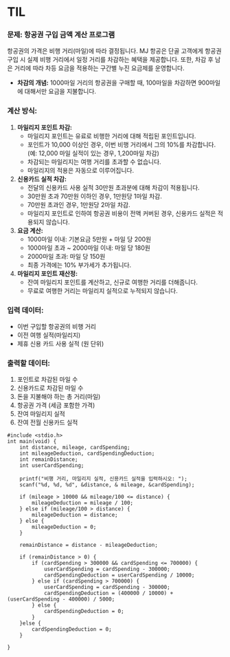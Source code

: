# TIL
### 문제: 항공권 구입 금액 계산 프로그램

항공권의 가격은 비행 거리(마일)에 따라 결정됩니다. MJ 항공은 단골 고객에게 항공권 구입 시 실제 비행 거리에서 일정 거리를 차감하는 혜택을 제공합니다. 또한, 차감 후 남은 거리에 따라 차등 요금을 적용하는 구간별 누진 요금제를 운영합니다.

- **차감의 개념:** 1000마일 거리의 항공권을 구매할 때, 100마일을 차감하면 900마일에 대해서만 요금을 지불합니다.

### 계산 방식:

1. **마일리지 포인트 차감:**
    - 마일리지 포인트는 유료로 비행한 거리에 대해 적립된 포인트입니다.
    - 포인트가 10,000 이상인 경우, 이번 비행 거리에서 그의 10%를 차감합니다. (예: 12,000 마일 실적이 있는 경우, 1,200마일 차감)
    - 차감되는 마일리지는 여행 거리를 초과할 수 없습니다.
    - 마일리지의 적용은 자동으로 이루어집니다.
2. **신용카드 실적 차감:**
    - 전달의 신용카드 사용 실적 30만원 초과분에 대해 차감이 적용됩니다.
    - 30만원 초과 70만원 이하인 경우, 1만원당 1마일 차감.
    - 70만원 초과인 경우, 1만원당 2마일 차감.
    - 마일리지 포인트로 인하여 항공권 비용이 전액 커버된 경우, 신용카드 실적은 적용되지 않습니다.
3. **요금 계산:**
    - 1000마일 이내: 기본요금 5만원 + 마일 당 200원
    - 1000마일 초과 ~ 2000마일 이내: 마일 당 180원
    - 2000마일 초과: 마일 당 150원
    - 최종 가격에는 10% 부가세가 추가됩니다.
4. **마일리지 포인트 재산정:**
    - 잔여 마일리지 포인트를 계산하고, 신규로 여행한 거리를 더해줍니다.
    - 무료로 여행한 거리는 마일리지 실적으로 누적되지 않습니다.

### 입력 데이터:

- 이번 구입할 항공권의 비행 거리
- 이전 여행 실적(마일리지)
- 제휴 신용 카드 사용 실적 (원 단위)

### 출력할 데이터:

1. 포인트로 차감된 마일 수
2. 신용카드로 차감된 마일 수
3. 돈을 지불해야 하는 총 거리(마일)
4. 항공권 가격 (세금 포함한 가격)
5. 잔여 마일리지 실적
6. 잔여 전월 신용카드 실적

```
#include <stdio.h>
int main(void) {
    int distance, mileage, cardSpending;
    int mileageDeduction, cardSpendingDeduction;
    int remainDistance;
    int userCardSpending;

    printf("비행 거리, 마일리지 실적, 신용카드 실적을 입력하시오: ");
    scanf("%d, %d, %d", &distance, & mileage, &cardSpending);

    if (mileage > 10000 && mileage/100 <= distance) {
        mileageDeduction = mileage / 100;
    } else if (mileage/100 > distance) {
        mileageDeduction = distance;
    } else {
        mileageDeduction = 0;
    }

    remainDistance = distance - mileageDeduction;

    if (remainDistance > 0) {
        if (cardSpending > 300000 && cardSpending <= 700000) {
            userCardSpending = cardSpending - 300000;
            cardSpendingDeduction = userCardSpending / 10000;
        } else if (cardSpending > 700000) {
            userCardSpending = cardSpending - 300000;
            cardSpendingDeduction = (400000 / 10000) + (userCardSpending - 400000) / 5000;
        } else {
            cardSpendingDeduction = 0;
        }
    }else {
        cardSpendingDeduction = 0;
    }

}
```
